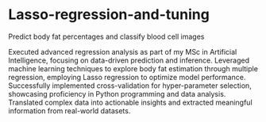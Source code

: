 # Lasso-regression-and-tuning
Predict body fat percentages and classify blood cell images


Executed advanced regression analysis as part of my MSc in Artificial Intelligence, focusing on data-driven prediction and inference. Leveraged machine learning techniques to explore body fat estimation through multiple regression, employing Lasso regression to optimize model performance. Successfully implemented cross-validation for hyper-parameter selection, showcasing proficiency in Python programming and data analysis. Translated complex data into actionable insights and extracted meaningful information from real-world datasets.

